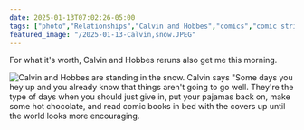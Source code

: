 ```yaml
---
date: 2025-01-13T07:02:26-05:00
tags: ["photo","Relationships","Calvin and Hobbes","comics","comic strips","snow days"]
featured_image: "/2025-01-13-Calvin,snow.JPEG"
---
```

For what it's worth, Calvin and Hobbes reruns also get me this morning.

![Calvin and Hobbes are standing in the snow. Calvin says "Some days you hey up and you already know that things aren't going to go well. They're the type of days when you should just give in, put your pajamas back on, make some hot chocolate, and read comic books in bed with the covers up until the world looks more encouraging.](/2025-01-13-Calvin,snow.JPEG)